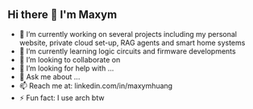 ## Hi there 👋 I'm Maxym 

- 🔭 I’m currently working on several projects including my personal website, private cloud set-up, RAG agents and smart home systems
- 🌱 I’m currently learning logic circuits and firmware developments 
- 👯 I’m looking to collaborate on 
- 🤔 I’m looking for help with ...
- 💬 Ask me about ...
- 📫 Reach me at: linkedin.com/in/maxymhuang
- ⚡ Fun fact: I use arch btw
